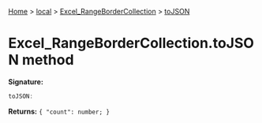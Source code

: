 [Home](./index) &gt; [local](local.md) &gt; [Excel\_RangeBorderCollection](local.excel_rangebordercollection.md) &gt; [toJSON](local.excel_rangebordercollection.tojson.md)

# Excel\_RangeBorderCollection.toJSON method


**Signature:**
```javascript
toJSON:
```
**Returns:** `{
            "count": number;
        }`


